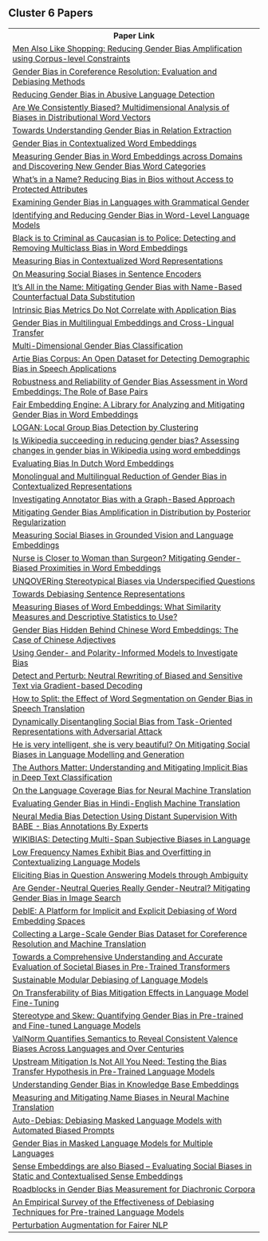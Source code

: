 ## Cluster 6 Papers

<html><table><tr>
<th>Paper Link</th>
</tr>
<tr>
<td><a href=https://www.semanticscholar.org/paper/8417424bf9fe7a67f06f15c487403e953ab24a96>Men Also Like Shopping: Reducing Gender Bias Amplification using Corpus-level Constraints</a></td>
</tr>
<tr>
<td><a href=https://www.semanticscholar.org/paper/0be19fd9896e5d40222c690cc3ff553adc7c0e27>Gender Bias in Coreference Resolution: Evaluation and Debiasing Methods</a></td>
</tr>
<tr>
<td><a href=https://www.semanticscholar.org/paper/192a943ad1895f0d77af7931135e5292f18a6649>Reducing Gender Bias in Abusive Language Detection</a></td>
</tr>
<tr>
<td><a href=https://www.semanticscholar.org/paper/25e9ffae12afac2835eabfe9555561adf1536e56>Are We Consistently Biased? Multidimensional Analysis of Biases in Distributional Word Vectors</a></td>
</tr>
<tr>
<td><a href=https://www.semanticscholar.org/paper/0ab2fb6c850bd1c5882deb4984d37b4ccbee580c>Towards Understanding Gender Bias in Relation Extraction</a></td>
</tr>
<tr>
<td><a href=https://www.semanticscholar.org/paper/e235ad7dcf6e97cd372f09724dc947c5b1efac79>Gender Bias in Contextualized Word Embeddings</a></td>
</tr>
<tr>
<td><a href=https://www.semanticscholar.org/paper/3f7b3051e9553c16d8ee35bd8112127632f11993>Measuring Gender Bias in Word Embeddings across Domains and Discovering New Gender Bias Word Categories</a></td>
</tr>
<tr>
<td><a href=https://www.semanticscholar.org/paper/2e282bca209a3bad3ee0e35ea03b24056af7975c>What’s in a Name? Reducing Bias in Bios without Access to Protected Attributes</a></td>
</tr>
<tr>
<td><a href=https://www.semanticscholar.org/paper/4e520a1cc111870c5b0bf0a3580bee2051b16062>Examining Gender Bias in Languages with Grammatical Gender</a></td>
</tr>
<tr>
<td><a href=https://www.semanticscholar.org/paper/a4e67bcbf912e13cebbb1241d05d1ca0a1df9df8>Identifying and Reducing Gender Bias in Word-Level Language Models</a></td>
</tr>
<tr>
<td><a href=https://www.semanticscholar.org/paper/d84d1fbcfefb580152332d84da8ea25025400cd0>Black is to Criminal as Caucasian is to Police: Detecting and Removing Multiclass Bias in Word Embeddings</a></td>
</tr>
<tr>
<td><a href=https://www.semanticscholar.org/paper/a2ce1fb96c0b78bee18bb2cb2c3d55dc48d54cbd>Measuring Bias in Contextualized Word Representations</a></td>
</tr>
<tr>
<td><a href=https://www.semanticscholar.org/paper/5e9c85235210b59a16bdd84b444a904ae271f7e7>On Measuring Social Biases in Sentence Encoders</a></td>
</tr>
<tr>
<td><a href=https://www.semanticscholar.org/paper/734ce969c35feabd4e7d781657ffd48304819dc3>It’s All in the Name: Mitigating Gender Bias with Name-Based Counterfactual Data Substitution</a></td>
</tr>
<tr>
<td><a href=https://www.semanticscholar.org/paper/497d29459a894ac38a48ed58753976ccbf2aa433>Intrinsic Bias Metrics Do Not Correlate with Application Bias</a></td>
</tr>
<tr>
<td><a href=https://www.semanticscholar.org/paper/e3e9d2bdcc3fefab7c294196c8b2e149727376ed>Gender Bias in Multilingual Embeddings and Cross-Lingual Transfer</a></td>
</tr>
<tr>
<td><a href=https://www.semanticscholar.org/paper/ad9d93406f3cf3ffe5a640cb4d742f202339a511>Multi-Dimensional Gender Bias Classification</a></td>
</tr>
<tr>
<td><a href=https://www.semanticscholar.org/paper/a8026ad09d1b31987b66ecd35efbb72676fb9cb4>Artie Bias Corpus: An Open Dataset for Detecting Demographic Bias in Speech Applications</a></td>
</tr>
<tr>
<td><a href=https://www.semanticscholar.org/paper/10c91a58f296b1d78238886763f071e6ef685606>Robustness and Reliability of Gender Bias Assessment in Word Embeddings: The Role of Base Pairs</a></td>
</tr>
<tr>
<td><a href=https://www.semanticscholar.org/paper/2049ecc23a81b38946c06f8f76ddc7b258dc76f9>Fair Embedding Engine: A Library for Analyzing and Mitigating Gender Bias in Word Embeddings</a></td>
</tr>
<tr>
<td><a href=https://www.semanticscholar.org/paper/9a33f92315803d5f280eff026746f1665777a28f>LOGAN: Local Group Bias Detection by Clustering</a></td>
</tr>
<tr>
<td><a href=https://www.semanticscholar.org/paper/f73533fae5f05ffe350437913279bdce21fbc590>Is Wikipedia succeeding in reducing gender bias? Assessing changes in gender bias in Wikipedia using word embeddings</a></td>
</tr>
<tr>
<td><a href=https://www.semanticscholar.org/paper/1d0b7260eb159cb91e5d232bb656afe9f4c5a20f>Evaluating Bias In Dutch Word Embeddings</a></td>
</tr>
<tr>
<td><a href=https://www.semanticscholar.org/paper/c1035a3fa5a0c74dea099b515ecc58d2d9387bac>Monolingual and Multilingual Reduction of Gender Bias in Contextualized Representations</a></td>
</tr>
<tr>
<td><a href=https://www.semanticscholar.org/paper/1454eb6cb58ad1a154a234065f3fab9216012bd8>Investigating Annotator Bias with a Graph-Based Approach</a></td>
</tr>
<tr>
<td><a href=https://www.semanticscholar.org/paper/0f4bcebc95548a7286106b67bf1115802f093469>Mitigating Gender Bias Amplification in Distribution by Posterior Regularization</a></td>
</tr>
<tr>
<td><a href=https://www.semanticscholar.org/paper/59bb7f41e72bae283f8aa2222b346956ee197a7a>Measuring Social Biases in Grounded Vision and Language Embeddings</a></td>
</tr>
<tr>
<td><a href=https://www.semanticscholar.org/paper/c2ecc9073672a8d8bf21fe442dbf3f76356858ee>Nurse is Closer to Woman than Surgeon? Mitigating Gender-Biased Proximities in Word Embeddings</a></td>
</tr>
<tr>
<td><a href=https://www.semanticscholar.org/paper/f72983cef733670d6915e37383257f548b5a3365>UNQOVERing Stereotypical Biases via Underspecified Questions</a></td>
</tr>
<tr>
<td><a href=https://www.semanticscholar.org/paper/0d965ed237a3b4592ecefdb618c29f63adedff76>Towards Debiasing Sentence Representations</a></td>
</tr>
<tr>
<td><a href=https://www.semanticscholar.org/paper/300c10da7c3d5920e652d3bef2493baaa228f56a>Measuring Biases of Word Embeddings: What Similarity Measures and Descriptive Statistics to Use?</a></td>
</tr>
<tr>
<td><a href=https://www.semanticscholar.org/paper/41a53afaf6d616438ba866f8df28130d13d6881f>Gender Bias Hidden Behind Chinese Word Embeddings: The Case of Chinese Adjectives</a></td>
</tr>
<tr>
<td><a href=https://www.semanticscholar.org/paper/ea8b8a4077febdaffae02a3ab18001b4ee682f3a>Using Gender- and Polarity-Informed Models to Investigate Bias</a></td>
</tr>
<tr>
<td><a href=https://www.semanticscholar.org/paper/352c0a78f008fcac02a46cf27cbe8261631f084e>Detect and Perturb: Neutral Rewriting of Biased and Sensitive Text via Gradient-based Decoding</a></td>
</tr>
<tr>
<td><a href=https://www.semanticscholar.org/paper/996f0d401acd11e95ce5586010e7e4e18f5c3bb9>How to Split: the Effect of Word Segmentation on Gender Bias in Speech Translation</a></td>
</tr>
<tr>
<td><a href=https://www.semanticscholar.org/paper/7d6255d2173b6709dd8b13e096097dfd02cf83d9>Dynamically Disentangling Social Bias from Task-Oriented Representations with Adversarial Attack</a></td>
</tr>
<tr>
<td><a href=https://www.semanticscholar.org/paper/ea667d3f5df2954c7365b8d1218889e2fc514829>He is very intelligent, she is very beautiful? On Mitigating Social Biases in Language Modelling and Generation</a></td>
</tr>
<tr>
<td><a href=https://www.semanticscholar.org/paper/07f4920a4a120a4a8644804904d0f5cc215b8ff8>The Authors Matter: Understanding and Mitigating Implicit Bias in Deep Text Classification</a></td>
</tr>
<tr>
<td><a href=https://www.semanticscholar.org/paper/0f192e9c7a1e3fdc6e051fc502f74b04c53bb3a3>On the Language Coverage Bias for Neural Machine Translation</a></td>
</tr>
<tr>
<td><a href=https://www.semanticscholar.org/paper/2ff522a22d744938bf5150a022904166d4dd45f8>Evaluating Gender Bias in Hindi-English Machine Translation</a></td>
</tr>
<tr>
<td><a href=https://www.semanticscholar.org/paper/e36caccdeb4d85842e46363b0938ef0235a8db6c>Neural Media Bias Detection Using Distant Supervision With BABE - Bias Annotations By Experts</a></td>
</tr>
<tr>
<td><a href=https://www.semanticscholar.org/paper/30b2fcf292cd58d6df5813cc996f9c606276d961>WIKIBIAS: Detecting Multi-Span Subjective Biases in Language</a></td>
</tr>
<tr>
<td><a href=https://www.semanticscholar.org/paper/705554c3532b7be9c1eb7c993132ffb940282e1b>Low Frequency Names Exhibit Bias and Overfitting in Contextualizing Language Models</a></td>
</tr>
<tr>
<td><a href=https://www.semanticscholar.org/paper/ae7956e286a9c7ab33eb759b58e5d095f62b1ea5>Eliciting Bias in Question Answering Models through Ambiguity</a></td>
</tr>
<tr>
<td><a href=https://www.semanticscholar.org/paper/60c498956cb5737c4964aaca0b920592bd7f5689>Are Gender-Neutral Queries Really Gender-Neutral? Mitigating Gender Bias in Image Search</a></td>
</tr>
<tr>
<td><a href=https://www.semanticscholar.org/paper/713ac8f8adbc5a049de2f996ca03b149faec0abd>DebIE: A Platform for Implicit and Explicit Debiasing of Word Embedding Spaces</a></td>
</tr>
<tr>
<td><a href=https://www.semanticscholar.org/paper/d48d1e80b6ea9708fa3a09d1556a7ced3b147da2>Collecting a Large-Scale Gender Bias Dataset for Coreference Resolution and Machine Translation</a></td>
</tr>
<tr>
<td><a href=https://www.semanticscholar.org/paper/2cc0e605470d3ac20aad82c73560b888ecc449cd>Towards a Comprehensive Understanding and Accurate Evaluation of Societal Biases in Pre-Trained Transformers</a></td>
</tr>
<tr>
<td><a href=https://www.semanticscholar.org/paper/130ab5c480860e330b65280a3410f17bb2d50fe1>Sustainable Modular Debiasing of Language Models</a></td>
</tr>
<tr>
<td><a href=https://www.semanticscholar.org/paper/65b08b8d490899d1e92a82040a0e374d5677f4f7>On Transferability of Bias Mitigation Effects in Language Model Fine-Tuning</a></td>
</tr>
<tr>
<td><a href=https://www.semanticscholar.org/paper/8fa0de4920c8edcb1fea698ff3463a347771d889>Stereotype and Skew: Quantifying Gender Bias in Pre-trained and Fine-tuned Language Models</a></td>
</tr>
<tr>
<td><a href=https://www.semanticscholar.org/paper/9c347056ab9cb42b19e471129e0961c1ed7126a2>ValNorm Quantifies Semantics to Reveal Consistent Valence Biases Across Languages and Over Centuries</a></td>
</tr>
<tr>
<td><a href=https://www.semanticscholar.org/paper/8d863cafea3493fb033fcdcf9f272a1a4912628b>Upstream Mitigation Is
 Not
 All You Need: Testing the Bias Transfer Hypothesis in Pre-Trained Language Models</a></td>
</tr>
<tr>
<td><a href=https://www.semanticscholar.org/paper/0d9d603a2366200fc573a6bb1a7bf3c7e7710a17>Understanding Gender Bias in Knowledge Base Embeddings</a></td>
</tr>
<tr>
<td><a href=https://www.semanticscholar.org/paper/e0fc811aa01ae11169aae97b58c8334f8ca173d8>Measuring and Mitigating Name Biases in Neural Machine Translation</a></td>
</tr>
<tr>
<td><a href=https://www.semanticscholar.org/paper/b79bb5e86b0836cb1d305bf7d0481383e39b37b4>Auto-Debias: Debiasing Masked Language Models with Automated Biased Prompts</a></td>
</tr>
<tr>
<td><a href=https://www.semanticscholar.org/paper/0607b299284cb44eaee0aedd95db3c88b00ff944>Gender Bias in Masked Language Models for Multiple Languages</a></td>
</tr>
<tr>
<td><a href=https://www.semanticscholar.org/paper/a69427573665e3bd376827953353cf0f6871bc46>Sense Embeddings are also Biased – Evaluating Social Biases in Static and Contextualised Sense Embeddings</a></td>
</tr>
<tr>
<td><a href=https://www.semanticscholar.org/paper/2038708926a4a9e1194547ce1c9b328ead369fc9>Roadblocks in Gender Bias Measurement for Diachronic Corpora</a></td>
</tr>
<tr>
<td><a href=https://www.semanticscholar.org/paper/de6807676d8171472ed6cf421c4e4ed3cbb47699>An Empirical Survey of the Effectiveness of Debiasing Techniques for Pre-trained Language Models</a></td>
</tr>
<tr>
<td><a href=https://www.semanticscholar.org/paper/011095a0082e5e301f9bf30267b193c1c9e7e370>Perturbation Augmentation for Fairer NLP</a></td>
</tr>
</table></html>
